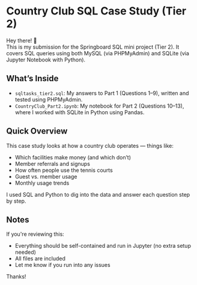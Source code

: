 # Country Club SQL Case Study (Tier 2)

Hey there! 👋  
This is my submission for the Springboard SQL mini project (Tier 2). It covers SQL queries using both MySQL (via PHPMyAdmin) and SQLite (via Jupyter Notebook with Python).

## What’s Inside

- `sqltasks_tier2.sql`: My answers to Part 1 (Questions 1–9), written and tested using PHPMyAdmin.
- `CountryClub_Part2.ipynb`: My notebook for Part 2 (Questions 10–13), where I worked with SQLite in Python using Pandas.

## Quick Overview

This case study looks at how a country club operates — things like:
- Which facilities make money (and which don’t)
- Member referrals and signups
- How often people use the tennis courts
- Guest vs. member usage
- Monthly usage trends

I used SQL and Python to dig into the data and answer each question step by step.

## Notes

If you're reviewing this:
- Everything should be self-contained and run in Jupyter (no extra setup needed)
- All files are included
- Let me know if you run into any issues

Thanks!
